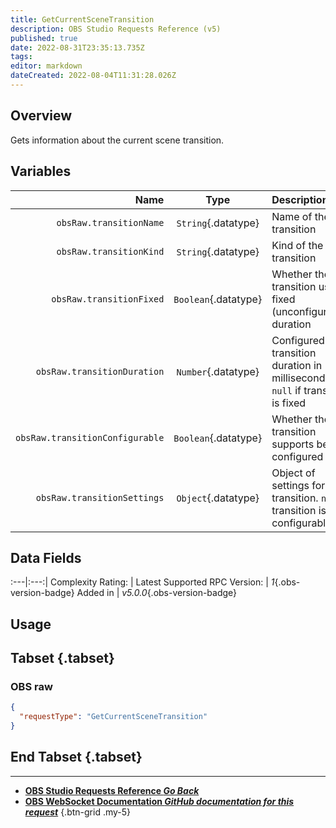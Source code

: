 ```yaml
---
title: GetCurrentSceneTransition
description: OBS Studio Requests Reference (v5)
published: true
date: 2022-08-31T23:35:13.735Z
tags: 
editor: markdown
dateCreated: 2022-08-04T11:31:28.026Z
---
```


## Overview
Gets information about the current scene transition.

## Variables
Name | Type | Description | 
----:|:---------:|:------------|
`obsRaw.transitionName` | `String`{.datatype} | Name of the transition
`obsRaw.transitionKind` | `String`{.datatype} | Kind of the transition
`obsRaw.transitionFixed` | `Boolean`{.datatype} | Whether the transition uses a fixed (unconfigurable) duration
`obsRaw.transitionDuration` | `Number`{.datatype} | Configured transition duration in milliseconds. `null` if transition is fixed
`obsRaw.transitionConfigurable` | `Boolean`{.datatype} | Whether the transition supports being configured
`obsRaw.transitionSettings` | `Object`{.datatype} | Object of settings for the transition. `null` if transition is not configurable

## Data Fields
:---|:---:|
Complexity Rating: | <span class="stars stars--2"></span>
Latest Supported RPC Version: | *1*{.obs-version-badge}
Added in | *v5.0.0*{.obs-version-badge}

## Usage
## Tabset {.tabset}
### OBS raw
```json
{
  "requestType": "GetCurrentSceneTransition"
}
```
## End Tabset {.tabset}

---

- [<i class="mdi mdi-chevron-left"></i>**OBS Studio Requests Reference *Go Back***](/en/Broadcasters/OBS/Requests)
- [<i class="mdi mdi-github"></i> **OBS WebSocket Documentation *GitHub documentation for this request***](https://github.com/obsproject/obs-websocket/blob/master/docs/generated/protocol.md#getcurrentscenetransition)
{.btn-grid .my-5}